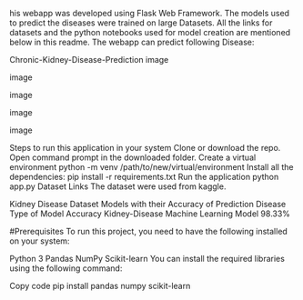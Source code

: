 his webapp was developed using Flask Web Framework. The models used to predict the diseases were trained on large Datasets. All the links for datasets and the python notebooks used for model creation are mentioned below in this readme. The webapp can predict following Disease:

Chronic-Kidney-Disease-Prediction
image

image

image

image

image

Steps to run this application in your system
Clone or download the repo.
Open command prompt in the downloaded folder.
Create a virtual environment
python -m venv /path/to/new/virtual/environment
Install all the dependencies:
pip install -r requirements.txt
Run the application
python app.py
Dataset Links
The dataset were used from kaggle.

Kidney Disease Dataset
Models with their Accuracy of Prediction
Disease	Type of Model	Accuracy
Kidney-Disease	Machine Learning Model	98.33%

#Prerequisites
To run this project, you need to have the following installed on your system:

Python 3
Pandas
NumPy
Scikit-learn
You can install the required libraries using the following command:

Copy code
pip install pandas numpy scikit-learn
